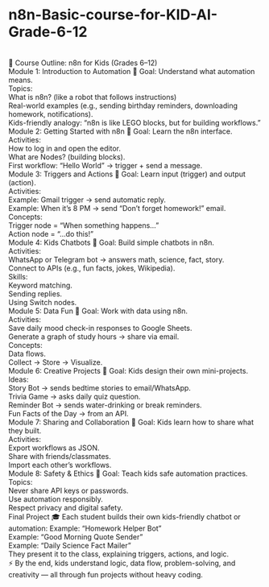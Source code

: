 # n8n-Basic-course-for-KID-AI-Grade-6-12
<br>
📘 Course Outline: n8n for Kids (Grades 6–12)
<br>
Module 1: Introduction to Automation 
🎯 Goal: Understand what automation means.
<br>
Topics:
<br>
What is n8n? (like a robot that follows instructions)
<br>
Real-world examples (e.g., sending birthday reminders, downloading homework, notifications).
<br>
Kids-friendly analogy: “n8n is like LEGO blocks, but for building workflows.”
<br>
Module 2: Getting Started with n8n
🎯 Goal: Learn the n8n interface.
<br>
Activities:
<br>
How to log in and open the editor.
<br>
What are Nodes? (building blocks).
<br>
First workflow: “Hello World” → trigger + send a message.
<br>
Module 3: Triggers and Actions
🎯 Goal: Learn input (trigger) and output (action).
<br>
Activities:
<br>
Example: Gmail trigger → send automatic reply.
<br>
Example: When it’s 8 PM → send “Don’t forget homework!” email.
<br>
Concepts:
<br>
Trigger node = “When something happens…”
<br>
Action node = “…do this!”
<br>
Module 4: Kids Chatbots
🎯 Goal: Build simple chatbots in n8n.
<br>
Activities:
<br>
WhatsApp or Telegram bot → answers math, science, fact, story.
<br>
Connect to APIs (e.g., fun facts, jokes, Wikipedia).
<br>
Skills:
<br>
Keyword matching.
<br>
Sending replies.
<br>
Using Switch nodes.
<br>
Module 5: Data Fun
🎯 Goal: Work with data using n8n.
<br>
Activities:
<br>
Save daily mood check-in responses to Google Sheets.
<br>
Generate a graph of study hours → share via email.
<br>
Concepts:
<br>
Data flows.
<br>
Collect → Store → Visualize.
<br>
Module 6: Creative Projects
🎯 Goal: Kids design their own mini-projects.
<br>
Ideas:
<br>
Story Bot → sends bedtime stories to email/WhatsApp.
<br>
Trivia Game → asks daily quiz question.
<br>
Reminder Bot → sends water-drinking or break reminders.
<br>
Fun Facts of the Day → from an API.
<br>
Module 7: Sharing and Collaboration
🎯 Goal: Kids learn how to share what they built.
<br>
Activities:
<br>
Export workflows as JSON.
<br>
Share with friends/classmates.
<br>
Import each other’s workflows.
<br>
Module 8: Safety & Ethics
🎯 Goal: Teach kids safe automation practices.
<br>
Topics:
<br>
Never share API keys or passwords.
<br>
Use automation responsibly.
<br>
Respect privacy and digital safety.
<br>
Final Project 🎓
Each student builds their own kids-friendly chatbot or automation:
Example: “Homework Helper Bot”
<br>
Example: “Good Morning Quote Sender”
<br>
Example: “Daily Science Fact Mailer”
<br>
They present it to the class, explaining triggers, actions, and logic.
<br>
⚡ By the end, kids understand logic, data flow, problem-solving, and creativity — all through fun projects without heavy coding.
